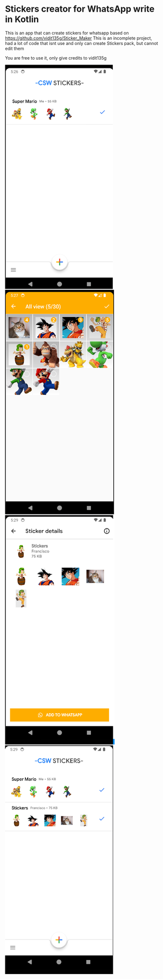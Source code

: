 # Stickers creator for WhatsApp write in Kotlin
This is an app that can create stickers for whatsapp based on https://github.com/vidit135g/Sticker_Maker
This is an incomplete project, had a lot of code that isnt use and only can create Stickers pack, but cannot edit them

You are free to use it, only give credits to vidit135g

![Preview1](images/1.png)
![Preview2](images/2.png)
![Preview3](images/3.png)
![Preview4](images/4.png)

